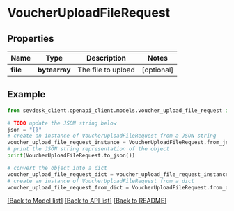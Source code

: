 # VoucherUploadFileRequest


## Properties

Name | Type | Description | Notes
------------ | ------------- | ------------- | -------------
**file** | **bytearray** | The file to upload | [optional] 

## Example

```python
from sevdesk_client.openapi_client.models.voucher_upload_file_request import VoucherUploadFileRequest

# TODO update the JSON string below
json = "{}"
# create an instance of VoucherUploadFileRequest from a JSON string
voucher_upload_file_request_instance = VoucherUploadFileRequest.from_json(json)
# print the JSON string representation of the object
print(VoucherUploadFileRequest.to_json())

# convert the object into a dict
voucher_upload_file_request_dict = voucher_upload_file_request_instance.to_dict()
# create an instance of VoucherUploadFileRequest from a dict
voucher_upload_file_request_from_dict = VoucherUploadFileRequest.from_dict(voucher_upload_file_request_dict)
```
[[Back to Model list]](../README.md#documentation-for-models) [[Back to API list]](../README.md#documentation-for-api-endpoints) [[Back to README]](../README.md)


